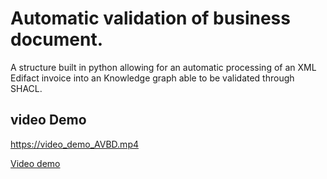 # Automatic validation of business document.
A structure built in python allowing for an automatic processing of an XML Edifact invoice into an Knowledge graph able to be validated through SHACL.

## video Demo


https://video_demo_AVBD.mp4

[Video demo](video_demo_AVBD.mp4)